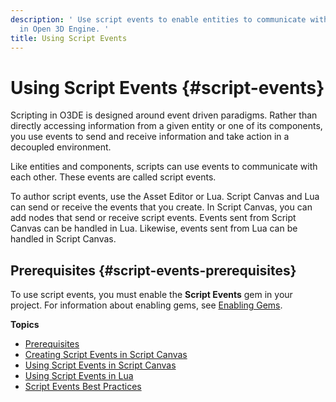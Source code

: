 ```yaml
---
description: ' Use script events to enable entities to communicate with each other
  in Open 3D Engine. '
title: Using Script Events
---
```

# Using Script Events {#script-events}

Scripting in O3DE is designed around event driven paradigms\. Rather than directly accessing information from a given entity or one of its components, you use events to send and receive information and take action in a decoupled environment\.

Like entities and components, scripts can use events to communicate with each other\. These events are called script events\.

To author script events, use the Asset Editor or Lua\. Script Canvas and Lua can send or receive the events that you create\. In Script Canvas, you can add nodes that send or receive script events\. Events sent from Script Canvas can be handled in Lua\. Likewise, events sent from Lua can be handled in Script Canvas\.

## Prerequisites {#script-events-prerequisites}

To use script events, you must enable the **Script Events** gem in your project\. For information about enabling gems, see [Enabling Gems](/docs/userguide/gems/using-project-configurator.md)\.

**Topics**
+ [Prerequisites](#script-events-prerequisites)
+ [Creating Script Events in Script Canvas](/docs/user-guide/features/scripting/script-events/creating-in-script-canvas.md)
+ [Using Script Events in Script Canvas](/docs/user-guide/features/scripting/script-events/using-in-script-canvas.md)
+ [Using Script Events in Lua](/docs/user-guide/features/scripting/script-events/lua.md)
+ [Script Events Best Practices](/docs/user-guide/features/scripting/script-events/best-practices.md)
